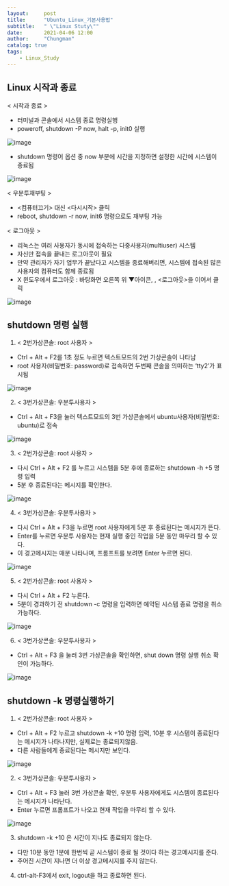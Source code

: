 ```yaml
---
layout:     post
title:      "Ubuntu_Linux_기본사용법"
subtitle:   " \"Linux Stuty\""
date:       2021-04-06 12:00
author:     "Chungman"
catalog: true
tags:
    - Linux_Study
---
```


## Linux 시작과 종료

< 시작과 종료 >


- 터미널과 콘솔에서 시스템 종료 명령실행 
- poweroff, shutdown -P now, halt -p, init0 실행

![image](https://user-images.githubusercontent.com/79954014/118771209-3efc8b80-b8bd-11eb-9e47-0edc8572bfd1.png)


- shutdown 명령어 옵션 중 now 부분에 시간을 지정하면 설정한 시간에 시스템이 종료됨

![image](https://user-images.githubusercontent.com/79954014/118771337-66535880-b8bd-11eb-9adb-3cc864995e3c.png)


< 우분투재부팅 >


- <컴퓨터끄기> 대신 <다시시작> 클릭 
- reboot, shutdown -r now, init6 명령으로도 재부팅 가능


< 로그아웃 >


- 리눅스는 여러 사용자가 동시에 접속하는 다중사용자(multiuser) 시스템
- 자신만 접속을 끝내는 로그아웃이 필요
- 만약 관리자가 자기 업무가 끝났다고 시스템을 종료해버리면, 시스템에 접속된 많은 사용자의 컴퓨터도 함께 종료됨 
- X 윈도우에서 로그아웃 : 바탕화면 오른쪽 위 ▼아이콘, <root>, <로그아웃>을 이어서 클릭
  
![image](https://user-images.githubusercontent.com/79954014/118771784-e974ae80-b8bd-11eb-8374-b1ca6eb508d0.png)


## shutdown 명령 실행


1. < 2번가상콘솔: root 사용자 >


- Ctrl + Alt + F2를 1초 정도 누르면 텍스트모드의 2번 가상콘솔이 나타남 
- root 사용자(비밀번호: password)로 접속하면 두번째 콘솔을 의미하는 ‘tty2’가 표시됨

![image](https://user-images.githubusercontent.com/79954014/118772102-4ec89f80-b8be-11eb-9a82-790147c95276.png)


2. < 3번가상콘솔: 우분투사용자 >


- Ctrl + Alt + F3을 눌러 텍스트모드의 3번 가상콘솔에서 ubuntu사용자(비밀번호: ubuntu)로 접속

![image](https://user-images.githubusercontent.com/79954014/118772350-9c450c80-b8be-11eb-9399-e17d669b01a4.png)


3. < 2번가상콘솔: root 사용자 > 


- 다시 Ctrl + Alt + F2 를 누르고 시스템을 5분 후에 종료하는 shutdown -h +5 명령 입력
- 5분 후 종료된다는 메시지를 확인한다.

![image](https://user-images.githubusercontent.com/79954014/118772528-d2828c00-b8be-11eb-99bb-87be38cbeedf.png)


4. < 3번가상콘솔: 우분투사용자 > 


- 다시 Ctrl + Alt + F3을 누르면 root 사용자에게 5분 후 종료된다는 메시지가 뜬다.
- Enter를 누르면 우분투 사용자는 현재 실행 중인 작업을 5분 동안 마무리 할 수 있다.
- 이 경고메시지는 매분 나타나며, 프롬프트를 보려면 Enter 누르면 된다.

![image](https://user-images.githubusercontent.com/79954014/118772837-28573400-b8bf-11eb-84fe-f6ee20a21ea5.png)


5. < 2번가상콘솔: root 사용자 >


- 다시 Ctrl + Alt + F2 누른다.
- 5분이 경과하기 전 shutdown -c 명령을 입력하면 예약된 시스템 종료 명령을 취소 가능하다.

![image](https://user-images.githubusercontent.com/79954014/118773060-62c0d100-b8bf-11eb-9beb-e0e7c01394e7.png)


6. < 3번가상콘솔: 우분투사용자 > 


- Ctrl + Alt + F3 을 눌러 3번 가상콘솔을 확인하면, shut down 명령 실행 취소 확인이 가능하다.

![image](https://user-images.githubusercontent.com/79954014/118773228-956ac980-b8bf-11eb-9310-578b38a04a01.png)


## shutdown -k 명령실행하기


1. < 2번가상콘솔: root 사용자 >


- Ctrl + Alt + F2 누르고 shutdown -k +10 명령 입력, 10분 후 시스템이 종료된다는 메시지가 나타나지만, 실제로는 종료되지않음.
- 다른 사람들에게 종료된다는 메시지만 보인다.

![image](https://user-images.githubusercontent.com/79954014/118773618-f72b3380-b8bf-11eb-8cf0-91c133d905b5.png)


2. < 3번가상콘솔: 우분투사용자 > 


- Ctrl + Alt + F3 눌러 3번 가상콘솔 확인, 우분투 사용자에게도 시스템이 종료된다는 메시지가 나타난다.
- Enter 누르면 프롬프트가 나오고 현재 작업을 마무리 할 수 있다.

![image](https://user-images.githubusercontent.com/79954014/118773881-2fcb0d00-b8c0-11eb-8513-d87ed35aad56.png)


3. shutdown -k +10 은 시간이 지나도 종료되지 않는다.


- 다만 10분 동안 1분에 한번씩 곧 시스템이 종료 될 것이다 하는 경고메시지를 준다. 
- 주어진 시간이 지나면 더 이상 경고메시지를 주지 않는다.


4. ctrl-alt-F3에서 exit, logout을 하고 종료하면 된다.

